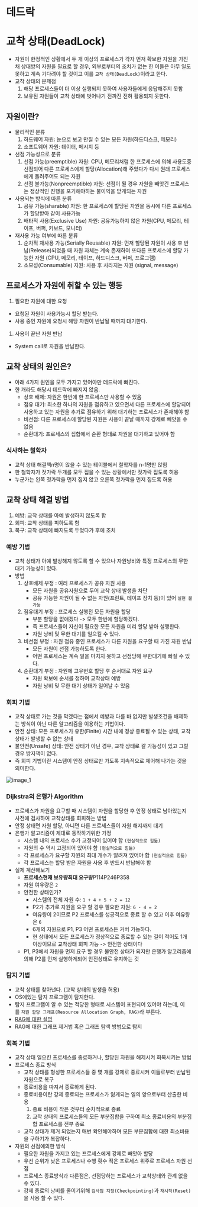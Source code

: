 # 데드락

# **교착 상태(DeadLock)**

- 자원이 한정적인 상황에서 두 개 이상의 프로세스가 각자 먼저 확보한 자원을 가진 채 상대방의 자원을 필요로 할 경우, 외부로부터의 조치가 없는 한 이들은 아무 일도 못하고 계속 기다려야 할 것이고 이를 `교착 상태(DeadLock)`이라고 한다.
- 교착 상태의 문제점
    1. 해당 프로세스들이 더 이상 실행되지 못하여 사용자들에게 응답해주지 못함
    2. 보유된 자원들이 교착 상태에 벗어나기 전까진 전혀 활용되지 못한다.

## **자원이란?**

- 물리적인 분류
    1. 하드웨어 자원: 눈으로 보고 만질 수 있는 모든 자원(하드디스크, 메모리)
    2. 소프트웨어 자원: 데이터, 메시지 등
- 선점 가능성으로 분류
    1. 선점 가능(preemptible) 자원: CPU, 메모리처럼 한 프로세스에 의해 사용도중 선점되어 다른 프로세스에게 할당(Allocation)해 주었다가 다시 원래 프로세스에게 돌려주어도 되는 자원
    2. 선점 불가능(Nonpreemptible) 자원: 선점이 될 경우 자원을 빼앗긴 프로세스는 정상적인 진행을 포기해야하는 불이익을 받게되는 자원
- 사용되는 방식에 따른 분류
    1. 공유 가능(sharable) 자원: 한 프로세스에 할당된 자원을 동시에 다른 프로세스가 할당받아 같이 사용가능
    2. 배타적 사용(Exclusive Use) 자원: 공유가능하지 않은 자원(CPU, 메모리, 테이프, 버퍼, 키보드, 모니터)
- 재사용 가능 여부에 따른 분류
    1. 순차적 재사용 가능(Serially Reusable) 자원: 먼저 할당된 자원이 사용 후 반납(Release)되었을 때 자원 자체는 계속 존재하여 또다른 프로세스에 할당 가능한 자원 (CPU, 메모리, 테이프, 하드디스크, 버퍼, 프로그램)
    2. 소모성(Consumable) 자원: 사용 후 사라지는 자원 (signal, message)

## **프로세스가 자원에 취할 수 있는 행동**

1. 필요한 자원에 대한 요청
- 요청된 자원이 사용가능시 할당 받는다.
- 사용 중인 자원에 요청시 해당 자원이 반납될 때까지 대기한다.
1. 사용이 끝난 자원 반납
- System call로 자원을 반납한다.

## **교착 상태의 원인은?**

- 아래 4가지 원인을 모두 가지고 있어야만 데드락에 빠진다.
- 한 개라도 해당시 데드락에 빠지지 않음.
    - 상호 배제: 자원은 한번에 한 프로세스만 사용할 수 있음
    - 점유 대기: 최소한 하나의 자원을 점유하고 있으면서 다른 프로세스에 할당되어 사용하고 있는 자원을 추가로 점유하기 위해 대기하는 프로세스가 존재해야 함
    - 비선점: 다른 프로세스에 할당된 자원은 사용이 끝날 때까지 강제로 빼앗을 수 없음
    - 순환대기: 프로세스의 집합에서 순환 형태로 자원을 대기하고 있어야 함

### 식사하는 철학자

- 교착 상태 해결책n명이 앉을 수 있는 테이블에서 철학자를 n-1명만 앉힘
- 한 철학자가 젓가락 두개를 모두 집을 수 있는 상황에서만 젓가락 집도록 허용
- 누군가는 왼쪽 젓가락을 먼저 집지 않고 오른쪽 젓가락을 먼저 집도록 허용

## **교착 상태 해결 방법**

1. 예방: 교착 상태를 아예 발생하지 않도록 함
2. 회피: 교착 상태를 피하도록 함
3. 복구: 교착 상태에 빠지도록 두었다가 후에 조치

### **예방 기법**

- 교착 상태가 아예 발상해지 않도록 할 수 있으나 자원낭비와 특정 프로세스의 무한 대기 가능성이 있다.
- 방법
    1. 상호배제 부정 : 여러 프로세스가 공유 자원 사용
        - 모든 자원을 공유자원으로 두어 교착 상태 발생을 차단
        - 공유 가능한 자원이 될 수 없는 자원(프린트, 테이프 장치 등)이 있어 `실현 불가능`
    2. 점유대기 부정 : 프로세스 실행전 모든 자원을 할당
        - 부분 할당을 없애겠다 -> 모두 한번에 할당하겠다.
        - 즉 프로세스들이 자신이 필요한 모든 자원을 미리 할당 받아 실행한다.
        - 자원 낭비 및 무한 대기를 일으킬 수 있다.
    3. 비선점 부정 : 자원 점유 중인 프로세스가 다른 자원을 요구할 때 가진 자원 반납
        - 모든 자원이 선점 가능하도록 한다.
        - 어떤 프로세스는 계속 일을 마치지 못하고 선점당해 무한대기에 빠질 수 있다.
    4. 순환대기 부정 : 자원에 고유번호 할당 후 순서대로 자원 요구
        - 자원 확보에 순서를 정하여 교착상태 예방
        - 자원 낭비 및 무한 대기 상태가 일어날 수 있음

### **회피 기법**

- 교착 상태로 가는 것을 막겠다는 점에서 예방과 다를 바 없지만 발생조건을 배제하는 방식이 아닌 다른 알고리즘을 이용하는 기법이다.
- 안전 상태: 모든 프로세스가 유한(Finite) 시간 내에 정상 종료될 수 있는 상태, 교착 상태가 발생할 수 없는 상태
- 불안전(Unsafe) 상태: 안전 상태가 아닌 경우, 교착 상태로 갈 가능성이 있고 그럴경우 방지책이 없다.
- 즉 회피 기법이란 시스템이 안정 상태로만 가도록 지속적으로 제어해 나가는 것을 의미한다.

![image_1](./데드락/1.png)

### **Dijkstra의 은행가 Algorithm**

- 프로세스가 자원을 요구할 때 시스템이 자원을 할당한 후 안정 상태로 남아있는지 사전에 검사하여 교착상태를 회피하는 방법
- 안정 상태면 자원 할당, 아니면 다른 프로세스들이 자원 해지까지 대기
- 은행가 알고리즘이 제대로 동작하기위한 가정
    - 시스템 내의 프로세스 수가 고정되어 있어야 함 `(현실적으로 힘듦)`
    - 자원의 수 역시 고정되어 있어야 함 `(현실적으로 힘듦)`
    - 각 프로세스가 요구할 자원의 최대 개수가 알려져 있어야 함 `(현실적으로 힘듦)`
    - 각 프로세스는 할당 받은 자원을 사용 후 반드시 반납해야 함
- 실제 계산해보기
    - **프로세스현재 보유량최대 요구량**P114P246P358
    - 자원 여유량은 `2`
    - 안전한 상태인가?
        - 시스템의 전체 자원 수: `1 + 4 + 5 + 2 = 12`
        - P2가 추가로 자원을 요구 할 경우 필요한 자원: `6 - 4 = 2`
        - 여유량이 2이므로 P2 프로세스를 성공적으로 종료 할 수 있고 이후 여유량은 `6`
        - 6개의 자원으로 P1, P3 어떤 프로세스든 커버 가능하다.
        - 현 상태에서 모든 프로세스가 정상적으로 종료할 수 있는 길이 적어도 1개 이상이므로 교착상태 회피 가능 -> 안전한 상태이다
    - P1, P3에서 자원을 먼저 요구 할 경우 불안전 상태가 되지만 은행가 알고리즘에 의해 P2를 먼저 실행하게되어 안전상태로 유지하는 것

### **탐지 기법**

- 교착 상태를 찾아낸다. (교착 상태의 발생을 허용)
- OS에있는 탐지 프로그램이 탐지한다.
- 탐지 프로그램이 알 수 있는 적당한 형태로 시스템이 표현되어 있어야 하는데, 이를 `자원 할당 그래프(Resource Allocation Graph, RAG)`라 부른다.
- [RAG에 대한 설명](https://github.com/angrave/SystemProgramming/wiki/Deadlock,-Part-1:-Resource-Allocation-Graph)
- RAG에 대한 그래프 제거법 혹은 그래프 탐색 방법으로 탐지

### 회복 **기법**

- 교착 상태 일으킨 프로세스를 종료하거나, 할당된 자원을 해제시켜 회복시키는 방법
- 프로세스 종료 방식
    - 교착 상태를 형성한 프로세스들 중 몇 개를 강제로 종료시켜 이들로부터 반납된 자원으로 복구
    - 종료비용을 따져서 종료하게 된다.
    - 종료비용이란 강제 종료되는 프로세스가 잃게되는 일의 양으로부터 산출한 비용
        1. 종료 비용이 작은 것부터 순차적으로 종료
        2. 교착 상태의 프로세스들의 모든 부분집합을 구하여 최소 종료비용의 부분집합 프로세스를 전부 종료
    - 교착 상태가 제거 되었는지 매번 확인해야하며 모든 부분집합에 대한 최소비용을 구하기가 복잡하다.
- 자원의 선점에의한 방식
    - 필요한 자원을 가지고 있는 프로세스에게 강제로 빼앗아 할당
    - 우선 순위가 낮은 프로세스나 수행 횟수 적은 프로세스 위주로 프로세스 자원 선점
    - 프로세스 종료방식과 다른점은, 선점당하는 프로세스가 교착상태와 관계 없을 수 있다.
    - 강제 종료의 낭비를 줄이기위해 `검사점 지정(Checkpointing)`과 `재시작(Reset)`을 사용 할 수 있다.